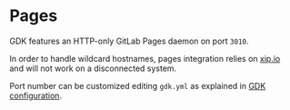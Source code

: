 # Pages

GDK features an HTTP-only GitLab Pages daemon on port `3010`.

In order to handle wildcard hostnames, pages integration relies on
[xip.io](https://xip.io) and will not work on a disconnected system.

Port number can be customized editing `gdk.yml` as explained in
[GDK configuration](../configuration.md#gdkyml).
